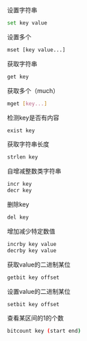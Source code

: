 设置字符串
```bash
set key value
```
设置多个
```bash
mset [key value...]
```
获取字符串
```bash
get key
```
获取多个（much）
```bash
mget [key...]
```
检测key是否有内容
```bash
exist key
```
获取字符串长度
```bash
strlen key
```
自增减整数类字符串
```bash
incr key
decr key
```
删除key
```bash
del key
```

增加减少特定数值
```bash
incrby key value
decrby key value
```
获取value的二进制某位
```bash
getbit key offset
```
设置value的二进制某位
```bash
setbit key offset
```
查看某区间的1的个数
```bash
bitcount key (start end)
```